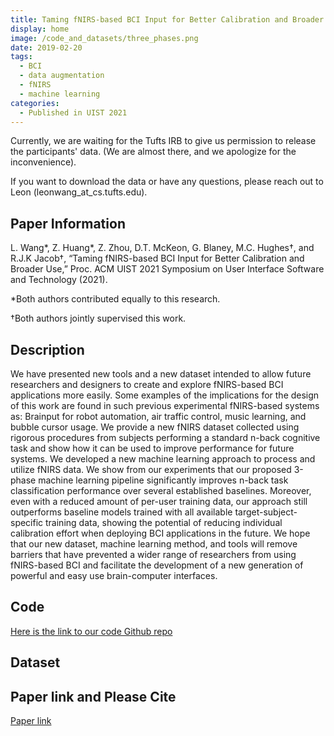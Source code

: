 ```yaml
---
title: Taming fNIRS-based BCI Input for Better Calibration and Broader Use
display: home
image: /code_and_datasets/three_phases.png
date: 2019-02-20
tags: 
  - BCI
  - data augmentation
  - fNIRS
  - machine learning
categories:
  - Published in UIST 2021
--- 
```

Currently, we are waiting for the Tufts IRB to give us permission to release the participants' data. (We are almost there, and we apologize for the inconvenience).

If you want to download the data or have any questions, please reach out to Leon (leonwang_at_cs.tufts.edu).

## Paper Information
L. Wang*, Z. Huang*, Z. Zhou, D.T. McKeon, G. Blaney, M.C. Hughes†, and R.J.K Jacob†, “Taming fNIRS-based BCI Input for Better Calibration and Broader Use,” Proc. ACM UIST 2021 Symposium on User Interface Software and Technology (2021).

*Both authors contributed equally to this research.

†Both authors jointly supervised this work.

## Description

We have presented new tools and a new dataset intended to allow future researchers and designers to create and explore fNIRS-based BCI applications more easily. Some examples of the implications for the design of this work are found in such previous experimental fNIRS-based systems as: Brainput for robot automation, air traffic control, music learning, and bubble cursor usage. We provide a new fNIRS dataset collected using rigorous procedures from subjects performing a standard n-back cognitive task and show how it can be used to improve performance for future systems. We developed a new machine learning approach to process and utilize fNIRS data. We show from our experiments that our proposed 3-phase machine learning pipeline significantly improves n-back task classification performance over several established baselines. Moreover, even with a reduced amount of per-user training data, our approach still outperforms baseline models trained with all available target-subject-specific training data, showing the potential of reducing individual calibration effort when deploying BCI applications in the future. We hope that our new dataset, machine learning method, and tools will remove barriers that have prevented a wider range of researchers from using fNIRS-based BCI and facilitate the development of a new generation of powerful and easy use brain-computer interfaces.


## Code
[Here is the link to our code Github repo](https://github.com/lwang89/code_for_UIST.git)
## Dataset
<!-- [Here is the link to download the dataset](https://tufts.box.com/s/x7gp7cz2xq4l8a4wluprhuwb5zgce6dg) -->
## Paper link and Please Cite
[Paper link](https://www.cs.tufts.edu/~jacob/papers/uist21.pdf)
